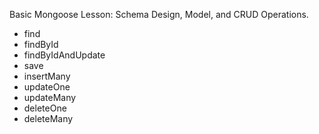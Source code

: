 Basic Mongoose Lesson: Schema Design, Model, and CRUD Operations. 
- find
- findById
- findByIdAndUpdate
- save
- insertMany
- updateOne
- updateMany
- deleteOne
- deleteMany
